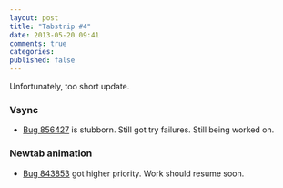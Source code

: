 ```yaml
---
layout: post
title: "Tabstrip #4"
date: 2013-05-20 09:41
comments: true
categories: 
published: false
---
```


Unfortunately, too short update.

### Vsync
- [Bug 856427](https://bugzilla.mozilla.org/show_bug.cgi?id=856427#c55) is stubborn. Still got try failures. Still being worked on.

### Newtab animation
- [Bug 843853](https://bugzilla.mozilla.org/show_bug.cgi?id=843853) got higher priority. Work should resume soon.
